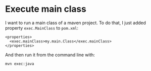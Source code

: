 # Execute main class

I want to run a main class of a maven project. To do that, I just added property `exec.MainClass` to `pom.xml`:

```maven
<properties>
  <exec.mainClass>my.main.Class</exec.mainClass>
</properties>
```

And then run it from the command line with:

```bash
mvn exec:java
```